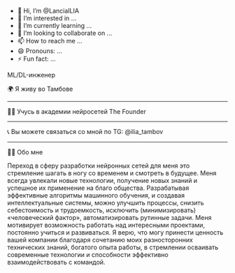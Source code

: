 - 👋 Hi, I’m @LanciaILIA
- 👀 I’m interested in ...
- 🌱 I’m currently learning ...
- 💞️ I’m looking to collaborate on ...
- 📫 How to reach me ...
- 😄 Pronouns: ...
- ⚡ Fun fact: ...

<!---
LanciaILIA/LanciaILIA is a ✨ special ✨ repository because its `README.md` (this file) appears on your GitHub profile.
You can click the Preview link to take a look at your changes.
--->

ML/DL-инженер

🌍 Я живу во Тамбове <hr>
👨‍🎓 Учусь в академии нейросетей The Founder <hr>
📞 Вы можете связаться со мной по TG: @ilia_tambov <hr>

👨‍💻 Обо мне


Переход в сферу разработки нейронных сетей для меня это стремление шагать в ногу со временем и  смотреть в будущее. Меня всегда увлекали новые технологии, получение новых знаний и успешное их  применение на благо общества. Разрабатывая эффективные алгоритмы машинного обучения,  и создавая интеллектуальные системы, можно улучшить процессы, снизить себестоимость и  трудоемкость, исключить (минимизировать) «человеческий фактор»,  автоматизировать рутинные задачи. 
Меня мотивирует возможность работать над интересными проектами, постоянно учиться и развиваться. Я верю, что могу принести ценность вашей компании благодаря сочетанию моих разносторонних  технических знаний, богатого опыта работы, в стремлении осваивать  современные технологии и  способности эффективно взаимодействовать с командой. 
